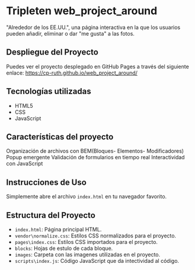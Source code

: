 # Tripleten web_project_around
"Alrededor de los EE.UU.", una página interactiva en la que los usuarios pueden añadir, eliminar o dar "me gusta" a las fotos.

## Despliegue del Proyecto
Puedes ver el proyecto desplegado en GitHub Pages a través del siguiente enlace:
https://cp-ruth.github.io/web_project_around/

## Tecnologías utilizadas

- HTML5
- CSS
- JavaScript

## Características del proyecto

Organización de archivos con BEM(Bloques- Elementos- Modificadores)
Popup emergente
Validación de formularios en tiempo real
Interactividad con JavaScript

## Instrucciones de Uso

Simplemente abre el archivo `index.html` en tu navegador favorito.

## Estructura del Proyecto

- `index.html`: Página principal HTML.
- `vendor\normalize.css`: Estilos CSS normalizados para el proyecto.
- `pages\index.css`: Estilos CSS importados para el proyecto.
- `blocks`: Hojas de estulo de cada bloque.
- `images`: Carpeta con las imagenes utilizadas en el proyecto.
- `scripts\index.js`: Código JavaScript que da intectividad al código.
